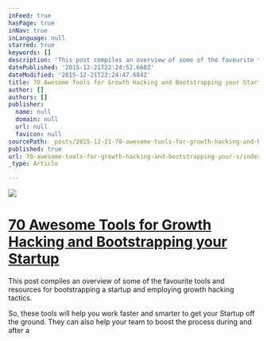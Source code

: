 ```yaml
---
inFeed: true
hasPage: true
inNav: true
inLanguage: null
starred: true
keywords: []
description: 'This post compiles an overview of some of the favourite tools and resources for bootstrapping a startup and employing growth hacking tactics. So, these tools will help you work faster and smarter to get your Startup off the ground. They can also help your team to boost the process during and after a Startup Weekend. So, have a look at these tools first to know best which tool to use when.'
datePublished: '2015-12-21T22:24:52.668Z'
dateModified: '2015-12-21T22:24:47.684Z'
title: 70 Awesome Tools for Growth Hacking and Bootstrapping your Startup
author: []
authors: []
publisher:
  name: null
  domain: null
  url: null
  favicon: null
sourcePath: _posts/2015-12-21-70-awesome-tools-for-growth-hacking-and-bootstrapping-your-s.md
published: true
url: 70-awesome-tools-for-growth-hacking-and-bootstrapping-your-s/index.html
_type: Article

---
```

![](https://the-grid-user-content.s3-us-west-2.amazonaws.com/ab002877-ffca-48a6-aa0e-5ef0996bd068.jpg)

# [70 Awesome Tools for Growth Hacking and Bootstrapping your Startup][0]

This post compiles an overview of some of the favourite tools and resources for bootstrapping a startup and employing growth hacking tactics.

So, these tools will help you work faster and smarter to get your Startup off the ground. They can also help your team to boost the process during and after a

[0]: https://blog.up.co/2015/04/08/tools-growthhacking-bootstrapping-your-startup/